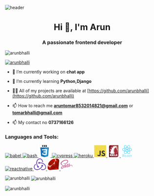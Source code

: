 ![header](https://capsule-render.vercel.app/api?text=&fontAlignY=20)
<h1 align="center">Hi 👋, I'm Arun</h1>

<h3 align="center">A passionate frontend developer</h3>

<p align="left"> <img src="https://komarev.com/ghpvc/?username=arunbhalli&label=Profile%20views&color=0e75b6&style=flat" alt="arunbhalli" /> </p>

<p align="left"> <a href="https://github.com/ryo-ma/github-profile-trophy"><img src="https://github-profile-trophy.vercel.app/?username=arunbhalli" alt="arunbhalli" /></a> </p>

- 🔭 I’m currently working on **chat app**

- 🌱 I’m currently learning **Python,Django**

- 👨‍💻 All of my projects are available at [https://github.com/arunbhalli](https://github.com/arunbhalli)

- 📫 How to reach me **aruntomar8532014821@gmail.com** or **tomarbhalli@gmail.com**
- 📫 My contact no  **0737166126** 

<h3 align="left">Languages and Tools:</h3>
<p align="left"> <a href="https://babeljs.io/" target="_blank"> <img src="https://www.vectorlogo.zone/logos/babeljs/babeljs-icon.svg" alt="babel" width="40" height="40"/> </a> <a href="https://www.gnu.org/software/bash/" target="_blank"> <img src="https://www.vectorlogo.zone/logos/gnu_bash/gnu_bash-icon.svg" alt="bash" width="40" height="40"/> </a> <a href="https://www.w3schools.com/css/" target="_blank"> <img src="https://raw.githubusercontent.com/devicons/devicon/master/icons/css3/css3-original-wordmark.svg" alt="css3" width="40" height="40"/> </a> <a href="https://www.cypress.io" target="_blank"> <img src="https://raw.githubusercontent.com/simple-icons/simple-icons/6e46ec1fc23b60c8fd0d2f2ff46db82e16dbd75f/icons/cypress.svg" alt="cypress" width="40" height="40"/> </a> <a href="https://heroku.com" target="_blank"> <img src="https://www.vectorlogo.zone/logos/heroku/heroku-icon.svg" alt="heroku" width="40" height="40"/> </a> <a href="https://developer.mozilla.org/en-US/docs/Web/JavaScript" target="_blank"> <img src="https://raw.githubusercontent.com/devicons/devicon/master/icons/javascript/javascript-original.svg" alt="javascript" width="40" height="40"/> </a> <a href="https://rubyonrails.org" target="_blank"> <img src="https://raw.githubusercontent.com/devicons/devicon/master/icons/rails/rails-original-wordmark.svg" alt="rails" width="40" height="40"/> </a> <a href="https://reactjs.org/" target="_blank"> <img src="https://raw.githubusercontent.com/devicons/devicon/master/icons/react/react-original-wordmark.svg" alt="react" width="40" height="40"/> </a> <a href="https://reactnative.dev/" target="_blank"> <img src="https://reactnative.dev/img/header_logo.svg" alt="reactnative" width="40" height="40"/> </a> <a href="https://redux.js.org" target="_blank"> <img src="https://raw.githubusercontent.com/devicons/devicon/master/icons/redux/redux-original.svg" alt="redux" width="40" height="40"/> </a> <a href="https://www.ruby-lang.org/en/" target="_blank"> <img src="https://raw.githubusercontent.com/devicons/devicon/master/icons/ruby/ruby-original.svg" alt="ruby" width="40" height="40"/> </a> <a href="https://sass-lang.com" target="_blank"> <img src="https://raw.githubusercontent.com/devicons/devicon/master/icons/sass/sass-original.svg" alt="sass" width="40" height="40"/> </a> </p>

<p><img align="left" src="https://github-readme-stats.vercel.app/api/top-langs?username=arunbhalli&show_icons=true&locale=en&layout=compact" alt="arunbhalli" /></p>

<p>&nbsp;<img align="center" src="https://github-readme-stats.vercel.app/api?username=arunbhalli&show_icons=true&locale=en" alt="arunbhalli" /></p>

<p><img align="center" src="https://github-readme-streak-stats.herokuapp.com/?user=arunbhalli&" alt="arunbhalli" /></p>
